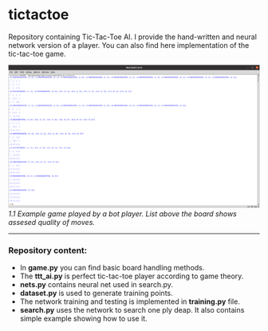 # tictactoe

Repository containing Tic-Tac-Toe AI. I provide the hand-written and neural network version of a player. You can also find here implementation of the tic-tac-toe game.

![Example game](bot-game.png)
*1.1 Example game played by a bot player. List above the board shows assesed quality of moves.*

______________________________________________________
### Repository content:
- In __game.py__ you can find basic board handling methods.
- The __ttt_ai.py__ is perfect tic-tac-toe player according to game theory.
- __nets.py__ contains neural net used in search.py.
- __dataset.py__ is used to generate training points.
- The network training and testing is implemented in __training.py__ file.
- __search.py__ uses the network to search one ply deap. It also contains simple example showing how to use it.

